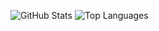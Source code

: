 <!--
**leizongmin/leizongmin** is a ✨ _special_ ✨ repository because its `README.md` (this file) appears on your GitHub profile.

Here are some ideas to get you started:

- 🔭 I’m currently working on ...
- 🌱 I’m currently learning ...
- 👯 I’m looking to collaborate on ...
- 🤔 I’m looking for help with ...
- 💬 Ask me about ...
- 📫 How to reach me: ...
- 😄 Pronouns: ...
- ⚡ Fun fact: ...
-->

![GitHub Stats](https://github-readme-stats.vercel.app/api?username=leizongmin&show_icons=true&&line_height=20&theme=default&layout=compact&hide=contribs,prs&hide_border=true)
![Top Languages](https://github-readme-stats.vercel.app/api/top-langs/?username=leizongmin&show_icons=true&theme=default&layout=compact&hide=html,css&hide_border=true)
